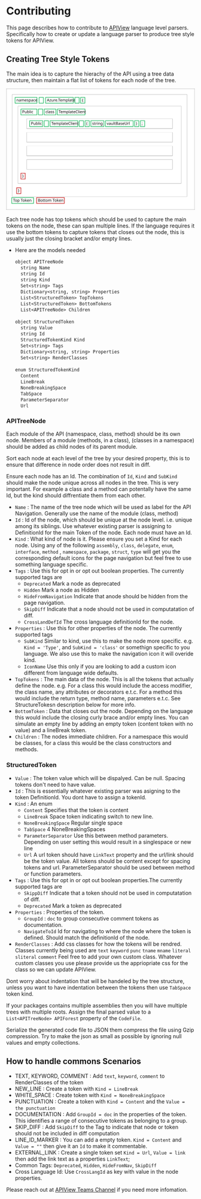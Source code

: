 # Contributing

This page describes how to contribute to [APIView](../../../src//dotnet/APIView/APIViewWeb/CONTRIBUTING.md) language level parsers.
Specifically how to create or update a language parser to produce tree style tokens for APIView.

## Creating Tree Style Tokens
The main idea is to capture the hierachy of the API using a tree data structure, then maintain a flat list of tokens for each node of the tree.

![APITree](APITree.svg)

Each tree node has top tokens which should be used to capture the main tokens on the node, these can span multiple lines. If the language requires it use the bottom tokens to capture tokens that closes out the node, this is usually just the closing bracket and/or empty lines.

- Here are the models needed
  ```
  object APITreeNode
    string Name
    string Id
    string Kind
    Set<string> Tags
    Dictionary<string, string> Properties
    List<StructuredToken> TopTokens
    List<StructuredToken> BottomTokens
    List<APITreeNode> Children

  object StructuredToken
    string Value
    string Id
    StructuredTokenKind Kind
    Set<string> Tags
    Dictionary<string, string> Properties 
    Set<string> RenderClasses 

  enum StructuredTokenKind
    Content
    LineBreak
    NoneBreakingSpace
    TabSpace
    ParameterSeparator
    Url
  ```
### APITreeNode
Each module of the API (namespace, class, method) should be its own node. Members of a module (methods, in a class), (classes in a namespace) should be added as child nodes of its parent module.

Sort each node at each level of the tree by your desired property, this is to ensure that difference in node order does not result in diff.

Ensure each node has an Id. The combination of `Id`, `Kind` and `SubKind` should make the node unique across all nodes in the tree. This is very important. For example a class and a method can potentally have the same Id, but the kind should diffrentiate them from each other.

- `Name`  : The name of the tree node which will be used as label for the API Navigation. Generally use the name of the module (class, method)
- `Id` : Id of the node, which should be unique at the node level. i.e. unique among its siblings. Use whatever existing parser is assigning to DefinitionId for the main Token of the node. Each node must have an Id.
- `Kind` : What kind of node is it. Please ensure you set a Kind for each node. Using any of the following `assembly`, `class`, `delegate`, `enum`, `interface`, `method` , `namespace`, `package`, `struct`, `type` will get you the corresponding default icons for the page navigation but feel free to use something language specific.
- `Tags` : Use this for opt in or opt out boolean properties. The currently supported tags are
  - `Deprecated` Mark a node as deprecated
  - `Hidden`  Mark a node as Hidden
  - `HideFromNavigation` Indicate that anode should be hidden from the page navigation.
  - `SkipDiff` Indicate that a node should not be used in computatation of diff.
  - `CrossLandDefId` The cross language definitionId for the node.
- `Properties` : Use this for other properties of the node. The currently supported tags
  - `SubKind` Similar to kind, use this to make the node more specific. e.g.   `Kind = 'Type'`, and `SubKind = 'class'` or somethign specific to you language. We also use this to make the navigation icon it will overide kind.
  - `IconName` Use this only if you are looking to add a custom icon different from language wide defaults.
- `TopTokens` : The main data of the node. This is all the tokens that actually define the node. e.g. For a class this would include the access modifier, the class name, any attributes or decorators e.t.c. For a method this would include the return type, method name, parameters e.t.c. See StructureTokesn description below for more info.
- `BottomToken` : Data that closes out the node. Depending on the language this would include the closing curly brace and/or empty lines. You can simulate an empty line by adding an empty token (content token with no value) and a lineBreak token.
- `Children` : The nodes immediate children. For a namespace this would be classes, for a class this would be the class constructors and methods.

### StructuredToken
- `Value` : The token value which will be dispalyed. Can be null.  Spacing tokens don't need to have value.
- `Id` : This is essentially whatever existing parser was asigning to the token DefinitionId. You dont have to assign a tokenId.
- `Kind` : An enum
  - `Content` Specifies that the token is content
  - `LineBreak` Space token indicating switch to new line.
  - `NoneBreakingSpace` Regular single space
  - `TabSpace` 4 NoneBreakingSpaces
  - `ParameterSeparator` Use this between method parameters. Depending on user setting this would result in a singlespace or new line
  - `Url` A url token should have `LinkText` property and the url/link should be the token value.
  All tokens should be content except for spacing tokens and url. ParameterSeparator should be used between method or function parameters. 
- `Tags` : Use this for opt in or opt out boolean properties.The currently supported tags are 
  - `SkippDiff`  Indicate that a token should not be used in computatation of diff.
  - `Deprecated` Mark a token as deprecated
- `Properties` : Properties of the token.
  - `GroupId` : `doc` to group consecutive comment tokens as documentation.
  - `NavigateToId` Id for navigating to where the node where the token is defined. Should match the definitionId of the node.
- `RenderClasses` : Add css classes for how the tokens will be rendred. Classes currently being used are `text` `keyword` `punc` `tname` `mname` `literal` `sliteral` `comment` Feel free to add your own custom class. Whatever custom classes you use please provide us the appriopriate css for the class so we can update APIView.

Dont worry about indentation that will be handeled by the tree structure, unless you want to have indentation between the tokens then use `TabSpace` token kind.

If your packages contains multiple assemblies then you will have multiple trees with multiple roots. Assign the final parsed value to a `List<APITreeNode> APIForest` property of the `CodeFile`.

Serialize the generated code file to JSON them compress the file using Gzip compression. Try to make the json as small as possible by ignoring null values and empty collections.

## How to handle commons Scenarios
- TEXT, KEYWORD, COMMENT : Add `text`, `keyword`, `comment` to RenderClasses of the token
- NEW_LINE : Create a token with `Kind = LineBreak`
- WHITE_SPACE :  Create token with `Kind = NoneBreakingSpace`
- PUNCTUATION : Create a token with `Kind = Content` and the `Value = the punctuation`
- DOCUMENTATION : Add `GroupId = doc` in the properties of the token. This identifies a range of consecutive tokens as belonging to a group.
- SKIP_DIFF :  Add `SkipDiff` to the Tag to indicate that node or token should not be included in diff computation
- LINE_ID_MARKER : You can add a empty token. `Kind = Content` and `Value = ""` then give it an `Id` to make it commentable.
- EXTERNAL_LINK : Create a single token set `Kind = Url`, `Value = link` then add the link text as a properties `LinkText`;
- Common Tags: `Deprecated`, `Hidden`, `HideFromNav`, `SkipDiff`
- Cross Language Id: Use `CrossLangId` as key with value in the node properties.

Please reach out at [APIView Teams Channel](https://teams.microsoft.com/l/channel/19%3A3adeba4aa1164f1c889e148b1b3e3ddd%40thread.skype/APIView?groupId=3e17dcb0-4257-4a30-b843-77f47f1d4121&tenantId=72f988bf-86f1-41af-91ab-2d7cd011db47) if you need more infomation.